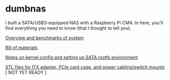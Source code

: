 # dumbnas
I built a SATA/USB3-equipped NAS with a Raspberry Pi CM4. In here, you'll find everything you need to know (that I thought to tell you).

[Overview and benchmarks of system](dumbnas-ssd-benchmarks.md)

[Bill of materials](dumbnas-bill-of-materials.csv)

[Notes on kernel config and setting up SATA rootfs environment](dumbnas-setup.md)

[STL files for ITX adapter, PCIe card cage, and power cabling/switch mounts]() [ NOT YET READY ]
